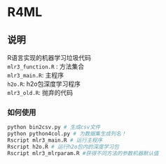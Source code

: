 # R4ML
## 说明
R语言实现的机器学习垃圾代码   
`mlr3_function.R` : 方法集合  
`mlr3_main.R`: 主程序  
`h2o.R`: h2o包深度学习程序  
`mlr3_old.R`: 抛弃的代码  
### 如何使用
~~~bash
python bin2csv.py # 生成csv文件
python python4col.py # 为数据集生成列名！
Rscript mlr3_main.R # 运行主程序
Rscript h2o.R # 运行h2o包内的深度学习包
Rscript mlr3_mlrparam.R #获得不同方法的参数机器默认值
~~~

